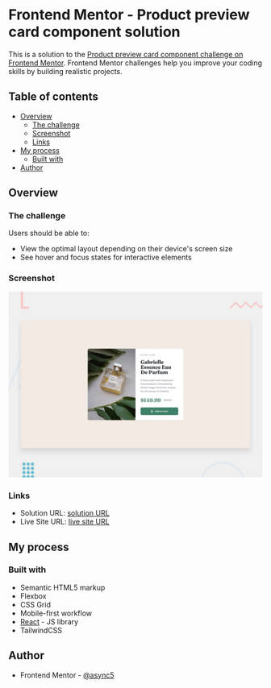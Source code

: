 # Frontend Mentor - Product preview card component solution

This is a solution to the [Product preview card component challenge on Frontend Mentor](https://www.frontendmentor.io/challenges/product-preview-card-component-GO7UmttRfa). Frontend Mentor challenges help you improve your coding skills by building realistic projects.

## Table of contents

- [Overview](#overview)
  - [The challenge](#the-challenge)
  - [Screenshot](#screenshot)
  - [Links](#links)
- [My process](#my-process)
  - [Built with](#built-with)
- [Author](#author)

## Overview

### The challenge

Users should be able to:

- View the optimal layout depending on their device's screen size
- See hover and focus states for interactive elements

### Screenshot

![Design](./design/desktop-preview.jpg)

### Links

- Solution URL: [solution URL](https://www.frontendmentor.io/challenges/product-preview-card-component-GO7UmttRfa/hub)
- Live Site URL: [live site URL](https://deft-beijinho-3089c7.netlify.app/)

## My process

### Built with

- Semantic HTML5 markup
- Flexbox
- CSS Grid
- Mobile-first workflow
- [React](https://reactjs.org/) - JS library
- TailwindCSS

## Author

- Frontend Mentor - [@async5](https://www.frontendmentor.io/profile/async5)
  <!-- - Website - [Add your name here](https://www.your-site.com) -->
  <!-- - Twitter - [@yourusername](https://www.twitter.com/yourusername) -->
